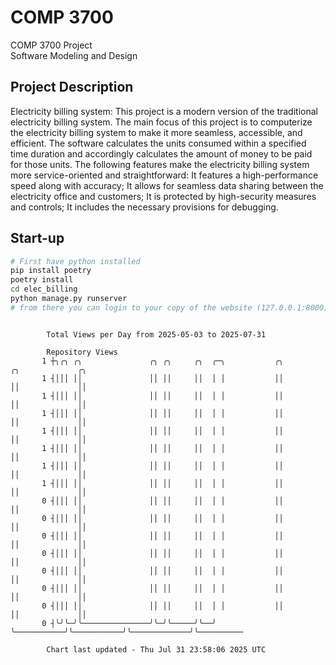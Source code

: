 # COMP 3700
COMP 3700 Project  
Software Modeling and Design
## Project Description
Electricity billing system: This project is a modern version of the traditional electricity billing system. The main focus of this project is to computerize the electricity billing system to make it more seamless, accessible, and efficient. The software calculates the units consumed within a specified time duration and accordingly calculates the amount of money to be paid for those units. The following features make the electricity billing system more service-oriented and straightforward: It features a high-performance speed along with accuracy; It allows for seamless data sharing between the electricity office and customers; It is protected by high-security measures and controls; It includes the necessary provisions for debugging.

## Start-up
```bash
# First have python installed
pip install poetry
poetry install
cd elec_billing
python manage.py runserver
# from there you can login to your copy of the website (127.0.0.1:8000), default creds are admin/admin
```

```

        Total Views per Day from 2025-05-03 to 2025-07-31

        Repository Views
       1 ┼╮╭╮ ╭╮               ╭╮ ╭╮     ╭╮  ╭─╮           ╭╮           ╭╮             ╭╮
       1 ┤│││ ││               ││ ││     ││  │ │           ││           ││             ││
       1 ┤│││ ││               ││ ││     ││  │ │           ││           ││             ││
       1 ┤│││ ││               ││ ││     ││  │ │           ││           ││             ││
       1 ┤│││ ││               ││ ││     ││  │ │           ││           ││             ││
       1 ┤│││ ││               ││ ││     ││  │ │           ││           ││             ││
       1 ┤│││ ││               ││ ││     ││  │ │           ││           ││             ││
       1 ┤│││ ││               ││ ││     ││  │ │           ││           ││             ││
       0 ┤│││ ││               ││ ││     ││  │ │           ││           ││             ││
       0 ┤│││ ││               ││ ││     ││  │ │           ││           ││             ││
       0 ┤│││ ││               ││ ││     ││  │ │           ││           ││             ││
       0 ┤│││ ││               ││ ││     ││  │ │           ││           ││             ││
       0 ┤│││ ││               ││ ││     ││  │ │           ││           ││             ││
       0 ┤│││ ││               ││ ││     ││  │ │           ││           ││             ││
       0 ┤│││ ││               ││ ││     ││  │ │           ││           ││             ││
       0 ┤╰╯╰─╯╰───────────────╯╰─╯╰─────╯╰──╯ ╰───────────╯╰───────────╯╰─────────────╯╰──────────

        Chart last updated - Thu Jul 31 23:58:06 2025 UTC
        
```
